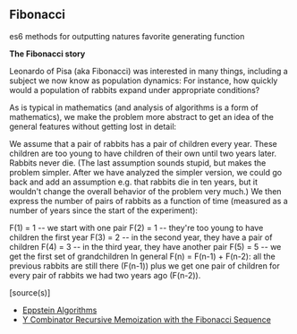 ## Fibonacci
es6 methods for outputting natures favorite generating function

**The Fibonacci story**

Leonardo of Pisa (aka Fibonacci) was interested in many things, including a subject we now know as population dynamics: For instance, how quickly would a population of rabbits expand under appropriate conditions?

As is typical in mathematics (and analysis of algorithms is a form of mathematics), we make the problem more abstract to get an idea of the general features without getting lost in detail:

We assume that a pair of rabbits has a pair of children every year.
These children are too young to have children of their own until two years later.
Rabbits never die.
(The last assumption sounds stupid, but makes the problem simpler. After we have analyzed the simpler version, we could go back and add an assumption e.g. that rabbits die in ten years, but it wouldn't change the overall behavior of the problem very much.)
We then express the number of pairs of rabbits as a function of time (measured as a number of years since the start of the experiment):

F(1) = 1 -- we start with one pair
F(2) = 1 -- they're too young to have children the first year
F(3) = 2 -- in the second year, they have a pair of children
F(4) = 3 -- in the third year, they have another pair
F(5) = 5 -- we get the first set of grandchildren
In general F(n) = F(n-1) + F(n-2): all the previous rabbits are still there (F(n-1)) plus we get one pair of children for every pair of rabbits we had two years ago (F(n-2)).

[source(s)]
  - [Eppstein Algorithms](https://www.ics.uci.edu/~eppstein/161/960109.html)
  - [Y Combinator Recursive Memoization with the Fibonacci Sequence](http://blog.klipse.tech/lambda/2016/08/10/y-combinator-app-javascript.html)
